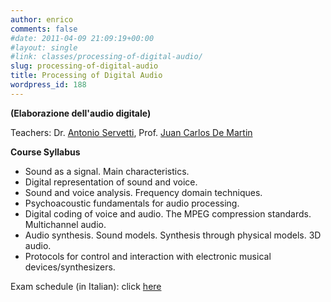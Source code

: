 ```yaml
---
author: enrico
comments: false
#date: 2011-04-09 21:09:19+00:00
#layout: single
#link: classes/processing-of-digital-audio/
slug: processing-of-digital-audio
title: Processing of Digital Audio
wordpress_id: 188
---
```


**(Elaborazione dell'audio digitale)**

Teachers: Dr. [Antonio Servetti]({{site.baseurl}}/people/servetti), Prof. [Juan Carlos De Martin]({{site.baseurl}}/people/juan-carlos-de-martin)

**Course Syllabus**

- Sound as a signal. Main characteristics.
- Digital representation of sound and voice.
- Sound and voice analysis. Frequency domain techniques.
- Psychoacoustic fundamentals for audio processing.
- Digital coding of voice and audio. The MPEG compression standards. Multichannel audio.
- Audio synthesis. Sound models. Synthesis through physical models. 3D audio.
- Protocols for control and interaction with electronic musical devices/synthesizers.

Exam schedule (in Italian): click [here](https://didattica.polito.it/pls/portal30/esami.visu.form)
